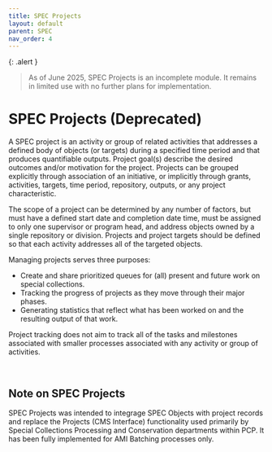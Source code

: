 ```yaml
---
title: SPEC Projects
layout: default
parent: SPEC
nav_order: 4
---
```


{: .alert }
> As of June 2025, SPEC Projects is an incomplete module. It remains in limited use with no further plans for implementation. 

# SPEC Projects (Deprecated)
A SPEC project is an activity or group of related activities that addresses a defined body of objects (or targets) during a specified time period and that produces quantifiable outputs. Project goal(s) describe the desired outcomes and/or motivation for the project.  Projects can be grouped explicitly through association of an initiative, or implicitly through grants, activities, targets, time period, repository, outputs, or any project characteristic.

The scope of a project can be determined by any number of factors, but must have a defined start date and completion date time, must be assigned to only one supervisor or program head, and address objects owned by a single repository or division. Projects and project targets should be defined so that each activity addresses all of the targeted objects.

Managing projects serves three purposes:

- Create and share prioritized queues for (all) present and future work on special collections.
- Tracking the progress of projects as they move through their major phases.
- Generating statistics that reflect what has been worked on and the resulting output of that work.

Project tracking does not aim to track all of the tasks and milestones associated with smaller processes associated with any activity or group of activities.

&nbsp; 
&nbsp; 

## Note on SPEC Projects 
SPEC Projects was intended to integrage SPEC Objects with project records and replace the Projects (CMS Interface) functionality used primarily by Special Collections Processing and Conservation departments within PCP. It has been fully implemented for AMI Batching processes only.  